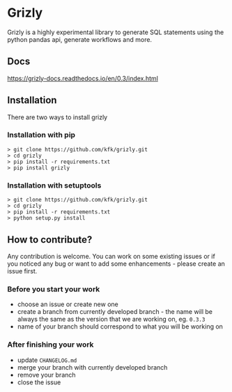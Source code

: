 # Grizly

Grizly is a highly experimental library to generate SQL statements using the python pandas api, generate workflows and more.

## Docs

https://grizly-docs.readthedocs.io/en/0.3/index.html


## Installation
There are two ways to install grizly
### Installation with pip
```
> git clone https://github.com/kfk/grizly.git
> cd grizly
> pip install -r requirements.txt
> pip install grizly
```

### Installation with setuptools
```
> git clone https://github.com/kfk/grizly.git
> cd grizly
> pip install -r requirements.txt
> python setup.py install
```

## How to contribute?

Any contribution is welcome. You can work on some existing issues or if you noticed any bug or want to add some enhancements - please create an issue first.

### Before you start your work
- choose an issue or create new one
- create a branch from currently developed branch - the name will be always the same as the version that we are working on, eg. `0.3.3`
- name of your branch should correspond to what you will be working on

### After finishing your work
- update `CHANGELOG.md`
- merge your branch with currently developed branch
- remove your branch
- close the issue
